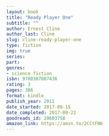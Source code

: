 ```yaml
---
layout: book
title: "Ready Player One"
subtitle: ""
author: Ernest Cline
author_last: Cline
slug: cline-ready-player-one
type: fiction
img: true
series: 
part: 
genres:
- science fiction
isbn: 9780307887436
rating: 3
pages: 386
format: kindle
publish_year: 2011
date_started: 2017-09-15
date_completed: 2017-09-22
goodreads_id: 20603758
amazon_link: https://amzn.to/2CCtFN6
---
```


